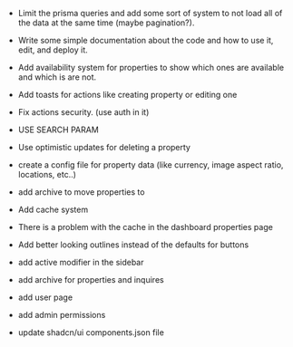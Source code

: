 - Limit the prisma queries and add some sort of system to not load all of the data at the same time (maybe pagination?).

- Write some simple documentation about the code and how to use it, edit, and deploy it.

- Add availability system for properties to show which ones are available and which is are not.

- Add toasts for actions like creating property or editing one

- Fix actions security. (use auth in it)

- USE SEARCH PARAM

- Use optimistic updates for deleting a property

- create a config file for property data (like currency, image aspect ratio, locations, etc..)

- add archive to move properties to

- Add cache system

- There is a problem with the cache in the dashboard properties page

- Add better looking outlines instead of the defaults for buttons

- add active modifier in the sidebar

- add archive for properties and inquires

- add user page

- add admin permissions

- update shadcn/ui components.json file
